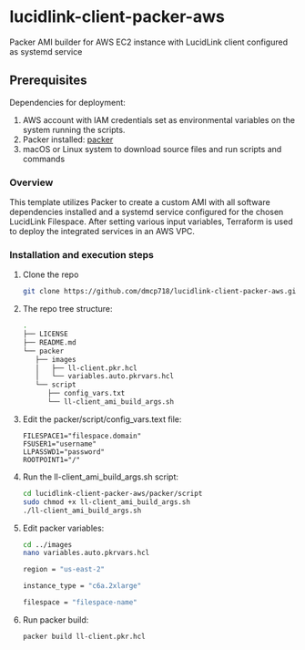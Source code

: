 # lucidlink-client-packer-aws
Packer AMI builder for AWS EC2 instance with LucidLink client configured as systemd service

## Prerequisites

Dependencies for deployment:

1. AWS account with IAM credentials set as environmental variables on the system running the scripts.
2. Packer installed: [packer](https://developer.hashicorp.com/packer/install)
3. macOS or Linux system to download source files and run scripts and commands

<!-- OVERVIEW -->
### Overview
This template utilizes Packer to create a custom AMI with all software dependencies installed and a systemd service configured for the chosen LucidLink Filespace. After setting various input variables, Terraform is used to deploy the integrated services in an AWS VPC.

<!-- INSTALLATION -->
### Installation and execution steps

1. Clone the repo
   ```sh
   git clone https://github.com/dmcp718/lucidlink-client-packer-aws.git
   ```
2. The repo tree structure:
   ```sh
   .
   ├── LICENSE
   ├── README.md
   └── packer
      ├── images
      │   ├── ll-client.pkr.hcl
      │   └── variables.auto.pkrvars.hcl
      └── script
         ├── config_vars.txt
         └── ll-client_ami_build_args.sh
   ```
3. Edit the packer/script/config_vars.text file:
   ```
   FILESPACE1="filespace.domain"
   FSUSER1="username"
   LLPASSWD1="password"
   ROOTPOINT1="/"
   ```
4. Run the ll-client_ami_build_args.sh script:
   ```sh
   cd lucidlink-client-packer-aws/packer/script
   sudo chmod +x ll-client_ami_build_args.sh
   ./ll-client_ami_build_args.sh
   ```
5. Edit packer variables:
   ```sh
   cd ../images
   nano variables.auto.pkrvars.hcl
   ```
   ```sh
   region = "us-east-2"

   instance_type = "c6a.2xlarge"

   filespace = "filespace-name"
   ```
6. Run packer build:
   ```sh
   packer build ll-client.pkr.hcl
   ```